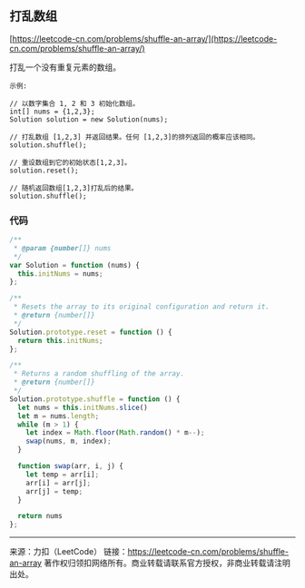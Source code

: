 ## 打乱数组

[https://leetcode-cn.com/problems/shuffle-an-array/](https://leetcode-cn.com/problems/shuffle-an-array/)

打乱一个没有重复元素的数组。

```
示例:

// 以数字集合 1, 2 和 3 初始化数组。
int[] nums = {1,2,3};
Solution solution = new Solution(nums);

// 打乱数组 [1,2,3] 并返回结果。任何 [1,2,3]的排列返回的概率应该相同。
solution.shuffle();

// 重设数组到它的初始状态[1,2,3]。
solution.reset();

// 随机返回数组[1,2,3]打乱后的结果。
solution.shuffle();
```


### 代码


```js
/**
 * @param {number[]} nums
 */
var Solution = function (nums) {
  this.initNums = nums;
};

/**
 * Resets the array to its original configuration and return it.
 * @return {number[]}
 */
Solution.prototype.reset = function () {
  return this.initNums;
};

/**
 * Returns a random shuffling of the array.
 * @return {number[]}
 */
Solution.prototype.shuffle = function () {
  let nums = this.initNums.slice()
  let m = nums.length;
  while (m > 1) {
    let index = Math.floor(Math.random() * m--);
    swap(nums, m, index);
  }

  function swap(arr, i, j) {
    let temp = arr[i];
    arr[i] = arr[j];
    arr[j] = temp;
  }

  return nums
};
```



-----

来源：力扣（LeetCode）
链接：https://leetcode-cn.com/problems/shuffle-an-array
著作权归领扣网络所有。商业转载请联系官方授权，非商业转载请注明出处。